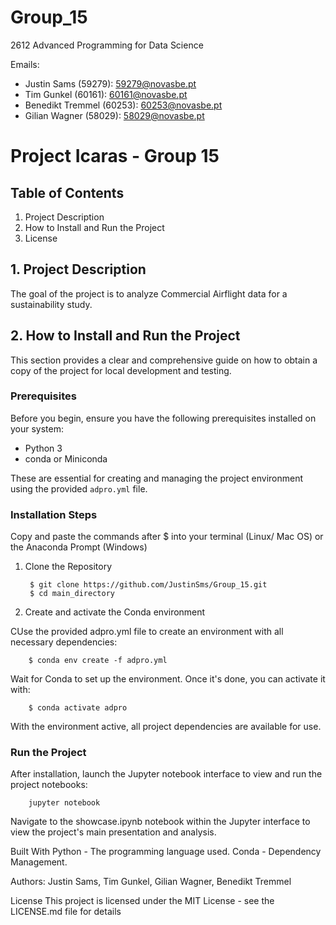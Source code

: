 # Group_15
2612 Advanced Programming for Data Science

Emails:
* Justin Sams (59279): 59279@novasbe.pt
* Tim Gunkel (60161): 60161@novasbe.pt
* Benedikt Tremmel (60253): 60253@novasbe.pt
* Gilian Wagner (58029): 58029@novasbe.pt


# Project Icaras - Group 15

## Table of Contents
1. Project Description
2. How to Install and Run the Project
3. License

## 1. Project Description
The goal of the project is to analyze Commercial Airflight data for a sustainability study.

## 2. How to Install and Run the Project
This section provides a clear and comprehensive guide on how to obtain a copy of the project for local development and testing.

### Prerequisites

Before you begin, ensure you have the following prerequisites installed on your system:
- Python 3
- conda or Miniconda

These are essential for creating and managing the project environment using the provided `adpro.yml` file.

### Installation Steps

Copy and paste the commands after $ into your terminal (Linux/ Mac OS) or the Anaconda Prompt (Windows)

1. Clone the Repository

        $ git clone https://github.com/JustinSms/Group_15.git
        $ cd main_directory

2. Create and activate the Conda environment


CUse the provided adpro.yml file to create an environment with all necessary dependencies:

        $ conda env create -f adpro.yml

Wait for Conda to set up the environment. Once it's done, you can activate it with:

        $ conda activate adpro

With the environment active, all project dependencies are available for use.

### Run the Project

After installation, launch the Jupyter notebook interface to view and run the project notebooks:

        jupyter notebook

Navigate to the showcase.ipynb notebook within the Jupyter interface to view the project's main presentation and analysis.





Built With
Python - The programming language used.
Conda - Dependency Management.

Authors: Justin Sams, Tim Gunkel, Gilian Wagner, Benedikt Tremmel

License
This project is licensed under the MIT License - see the LICENSE.md file for details